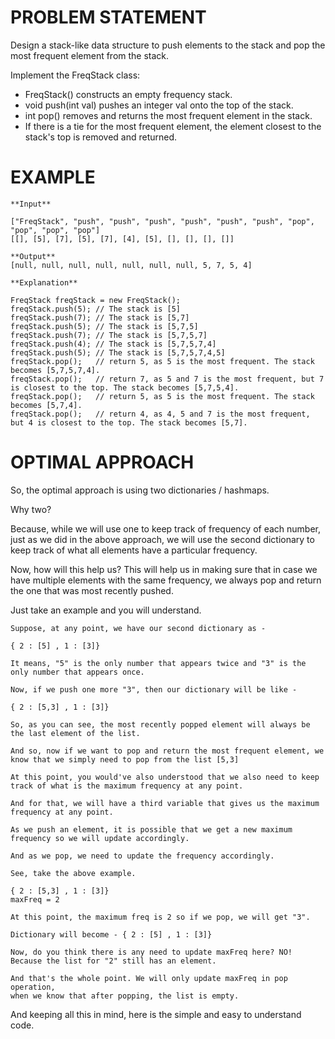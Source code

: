 # PROBLEM STATEMENT

Design a stack-like data structure to push elements to the stack and pop the most frequent element from the stack.

Implement the FreqStack class:

 - FreqStack() constructs an empty frequency stack.
 - void push(int val) pushes an integer val onto the top of the stack.
 - int pop() removes and returns the most frequent element in the stack.
 - If there is a tie for the most frequent element, the element closest to the stack's top is removed and returned.

# EXAMPLE

    **Input**

    ["FreqStack", "push", "push", "push", "push", "push", "push", "pop", "pop", "pop", "pop"]
    [[], [5], [7], [5], [7], [4], [5], [], [], [], []]

    **Output**
    [null, null, null, null, null, null, null, 5, 7, 5, 4]

    **Explanation**

    FreqStack freqStack = new FreqStack();
    freqStack.push(5); // The stack is [5]
    freqStack.push(7); // The stack is [5,7]
    freqStack.push(5); // The stack is [5,7,5]
    freqStack.push(7); // The stack is [5,7,5,7]
    freqStack.push(4); // The stack is [5,7,5,7,4]
    freqStack.push(5); // The stack is [5,7,5,7,4,5]
    freqStack.pop();   // return 5, as 5 is the most frequent. The stack becomes [5,7,5,7,4].
    freqStack.pop();   // return 7, as 5 and 7 is the most frequent, but 7 is closest to the top. The stack becomes [5,7,5,4].
    freqStack.pop();   // return 5, as 5 is the most frequent. The stack becomes [5,7,4].
    freqStack.pop();   // return 4, as 4, 5 and 7 is the most frequent, but 4 is closest to the top. The stack becomes [5,7].

# OPTIMAL APPROACH


So, the optimal approach is using two dictionaries / hashmaps.

Why two? 

Because, while we will use one to keep track of frequency of each number, just as we did in the above approach, we will use the second dictionary to keep track of what all elements have a particular frequency.

Now, how will this help us? This will help us in making sure that in case we have multiple elements with the same frequency, we always pop and return the one that was most recently pushed.

Just take an example and you will understand. 

	Suppose, at any point, we have our second dictionary as - 
	
	{ 2 : [5] , 1 : [3]}
	
	It means, "5" is the only number that appears twice and "3" is the only number that appears once.
	
	Now, if we push one more "3", then our dictionary will be like - 
	
	{ 2 : [5,3] , 1 : [3]}
	
	So, as you can see, the most recently popped element will always be the last element of the list.
	
	And so, now if we want to pop and return the most frequent element, we know that we simply need to pop from the list [5,3]
	
	At this point, you would've also understood that we also need to keep track of what is the maximum frequency at any point.
	
	And for that, we will have a third variable that gives us the maximum frequency at any point.
	
	As we push an element, it is possible that we get a new maximum frequency so we will update accordingly.
	
	And as we pop, we need to update the frequency accordingly.
	
	See, take the above example.
	
	{ 2 : [5,3] , 1 : [3]}
	maxFreq = 2
	
	At this point, the maximum freq is 2 so if we pop, we will get "3".
	
	Dictionary will become - { 2 : [5] , 1 : [3]}
	
	Now, do you think there is any need to update maxFreq here? NO! Because the list for "2" still has an element. 
	
	And that's the whole point. We will only update maxFreq in pop operation, 
	when we know that after popping, the list is empty.


And keeping all this in mind, here is the simple and easy to understand code.